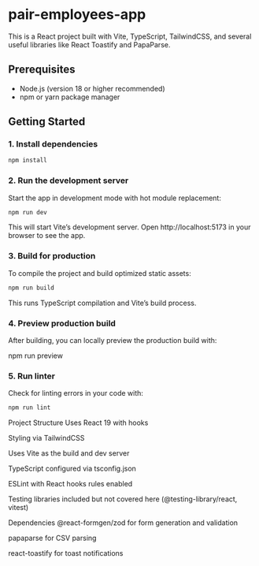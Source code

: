 # pair-employees-app

This is a React project built with Vite, TypeScript, TailwindCSS, and several useful libraries like React Toastify and PapaParse.

## Prerequisites

- Node.js (version 18 or higher recommended)
- npm or yarn package manager

## Getting Started

### 1. Install dependencies

```bash
npm install
```

### 2. Run the development server

Start the app in development mode with hot module replacement:

```bash
npm run dev
```

This will start Vite’s development server. Open http://localhost:5173 in your browser to see the app.

### 3. Build for production

To compile the project and build optimized static assets:

```bash
npm run build
```

This runs TypeScript compilation and Vite’s build process.

### 4. Preview production build

After building, you can locally preview the production build with:

npm run preview

### 5. Run linter

Check for linting errors in your code with:

```bash
npm run lint
```

Project Structure
Uses React 19 with hooks

Styling via TailwindCSS

Uses Vite as the build and dev server

TypeScript configured via tsconfig.json

ESLint with React hooks rules enabled

Testing libraries included but not covered here (@testing-library/react, vitest)

Dependencies
@react-formgen/zod for form generation and validation

papaparse for CSV parsing

react-toastify for toast notifications

